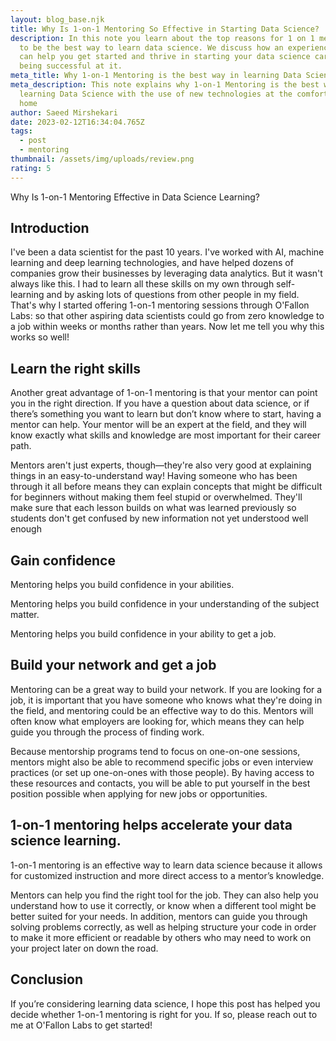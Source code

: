 ```yaml
---
layout: blog_base.njk
title: Why Is 1-on-1 Mentoring So Effective in Starting Data Science?
description: In this note you learn about the top reasons for 1 on 1 mentoring
  to be the best way to learn data science. We discuss how an experienced mentor
  can help you get started and thrive in starting your data science career and
  being successful at it.
meta_title: Why 1-on-1 Mentoring is the best way in learning Data Science
meta_description: This note explains why 1-on-1 Mentoring is the best way in
  learning Data Science with the use of new technologies at the comfort of your
  home
author: Saeed Mirshekari
date: 2023-02-12T16:34:04.765Z
tags:
  - post
  - mentoring
thumbnail: /assets/img/uploads/review.png
rating: 5
---
```

Why Is 1-on-1 Mentoring Effective in Data Science Learning?

## Introduction

I've been a data scientist for the past 10 years. I've worked with AI, machine learning and deep learning technologies, and have helped dozens of companies grow their businesses by leveraging data analytics. But it wasn't always like this. I had to learn all these skills on my own through self-learning and by asking lots of questions from other people in my field. That's why I started offering 1-on-1 mentoring sessions through O'Fallon Labs: so that other aspiring data scientists could go from zero knowledge to a job within weeks or months rather than years. Now let me tell you why this works so well! 

## Learn the right skills

Another great advantage of 1-on-1 mentoring is that your mentor can point you in the right direction. If you have a question about data science, or if there’s something you want to learn but don’t know where to start, having a mentor can help. Your mentor will be an expert at the field, and they will know exactly what skills and knowledge are most important for their career path.

Mentors aren't just experts, though—they're also very good at explaining things in an easy-to-understand way! Having someone who has been through it all before means they can explain concepts that might be difficult for beginners without making them feel stupid or overwhelmed. They'll make sure that each lesson builds on what was learned previously so students don't get confused by new information not yet understood well enough

## Gain confidence

Mentoring helps you build confidence in your abilities.

Mentoring helps you build confidence in your understanding of the subject matter.

Mentoring helps you build confidence in your ability to get a job.

## Build your network and get a job

Mentoring can be a great way to build your network. If you are looking for a job, it is important that you have someone who knows what they're doing in the field, and mentoring could be an effective way to do this. Mentors will often know what employers are looking for, which means they can help guide you through the process of finding work.

Because mentorship programs tend to focus on one-on-one sessions, mentors might also be able to recommend specific jobs or even interview practices (or set up one-on-ones with those people). By having access to these resources and contacts, you will be able to put yourself in the best position possible when applying for new jobs or opportunities.

## 1-on-1 mentoring helps accelerate your data science learning.

1-on-1 mentoring is an effective way to learn data science because it allows for customized instruction and more direct access to a mentor’s knowledge.

Mentors can help you find the right tool for the job. They can also help you understand how to use it correctly, or know when a different tool might be better suited for your needs. In addition, mentors can guide you through solving problems correctly, as well as helping structure your code in order to make it more efficient or readable by others who may need to work on your project later on down the road.

## Conclusion

If you’re considering learning data science, I hope this post has helped you decide whether 1-on-1 mentoring is right for you. If so, please reach out to me at O'Fallon Labs to get started!